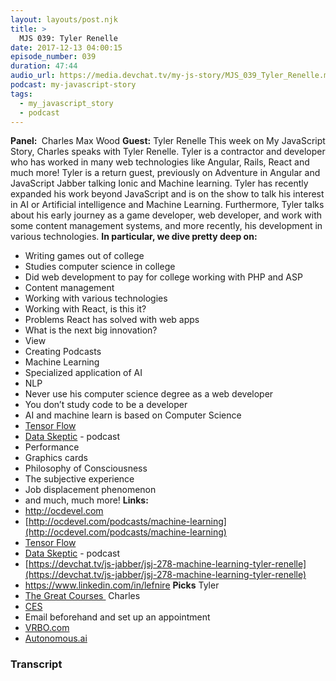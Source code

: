 ```yaml
---
layout: layouts/post.njk
title: >
  MJS 039: Tyler Renelle
date: 2017-12-13 04:00:15
episode_number: 039
duration: 47:44
audio_url: https://media.devchat.tv/my-js-story/MJS_039_Tyler_Renelle.mp3
podcast: my-javascript-story
tags:
  - my_javascript_story
  - podcast
---
```


**Panel:&nbsp;** Charles Max Wood **Guest:** Tyler Renelle This week on My JavaScript Story, Charles speaks with Tyler Renelle. Tyler is a contractor and developer who has worked in many web technologies like Angular, Rails, React and much more! Tyler is a return guest, previously on Adventure in Angular and JavaScript Jabber talking Ionic and Machine learning. Tyler has recently expanded his work beyond JavaScript and is on the show to talk his interest in AI or Artificial intelligence and Machine Learning. Furthermore, Tyler talks about his early journey as a game developer, web developer, and work with some content management systems, and more recently, his development in various technologies. **In particular, we dive pretty deep on:**

- Writing games out of college
- Studies computer science in college
- Did web development to pay for college working with PHP and ASP
- Content management
- Working with various technologies
- Working with React, is this it?
- Problems React has solved with web apps
- What is the next big innovation?
- View
- Creating Podcasts
- Machine Learning
- Specialized application of AI
- NLP
- Never use his computer science degree as a web developer
- You don’t study code to be a developer
- AI and machine learn is based on Computer Science
- [Tensor Flow](https://www.tensorflow.org)
- [Data Skeptic](https://dataskeptic.com) - podcast
- Performance
- Graphics cards
- Philosophy of Consciousness
- The subjective experience
- Job displacement phenomenon
- and much, much more!
  **Links:&nbsp;**
- http://ocdevel.com
- [http://ocdevel.com/podcasts/machine-learning](http://ocdevel.com/podcasts/machine-learning)
- [Tensor Flow](https://www.tensorflow.org)
- [Data Skeptic](https://dataskeptic.com) - podcast
- [https://devchat.tv/js-jabber/jsj-278-machine-learning-tyler-renelle](https://devchat.tv/js-jabber/jsj-278-machine-learning-tyler-renelle)
- https://www.linkedin.com/in/lefnire
  **Picks** Tyler
- [The Great Courses&nbsp;](https://www.thegreatcourses.com)
  Charles
- [CES](https://www.ces.tech)
- Email beforehand and set up an appointment
- [VRBO.com](http://VRBO.com)
- [Autonomous.ai](https://www.autonomous.ai)

### Transcript

&nbsp;
